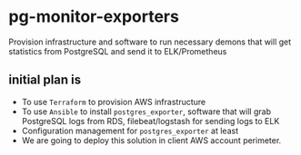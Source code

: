# pg-monitor-exporters
Provision infrastructure and software to run necessary demons that will get statistics from PostgreSQL and send it to ELK/Prometheus
## initial plan is
- To use `Terraform` to provision AWS infrastructure
- To use `Ansible` to install `postgres_exporter`, software that will grab PostgreSQL logs from RDS, filebeat/logstash for sending logs to ELK
- Configuration management for `postgres_exporter` at least
- We are going to deploy this solution in client AWS account perimeter.
